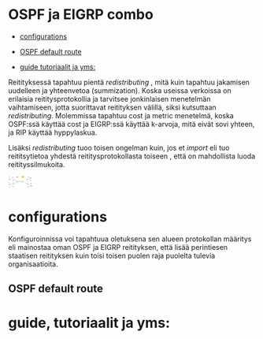 # OSPF ja EIGRP combo

- [configurations](#configurations)
 * [OSPF default route](#OSPF-default-route)
- [guide tutoriaalit ja yms:](#guide,-tutoriaalit-ja-yms:)

Reitityksessä tapahtuu pientä *redistributing* , mitä kuin tapahtuu jakamisen uudelleen ja yhteenvetoa (summization). Koska useissa verkoissa on erilaisia reititysprotokollia ja tarvitsee jonkinlaisen menetelmän vaihtamiseen, jotta suorittavat reitityksen välillä, siksi kutsuttaan *redistributing*. Molemmissa tapahtuu cost ja metric menetelmä, koska OSPF:ssä käyttää cost ja EIGRP:ssä käyttää k-arvoja, mitä eivät sovi yhteen, ja RIP käyttää hyppylaskua. 

Lisäksi *redistributing* tuoo toisen ongelman kuin, jos et *import* eli tuo reititsytietoa yhdestä reititysprotokollasta toiseen , että on mahdollista luoda reitityssilmukoita. 

<img src="images/EIGRP-OSPF-combo1.PNG" width="50">

# configurations

Konfiguroinnissa voi tapahtuua oletuksena sen alueen protokollan määritys eli mainostaa oman OSPF ja EIGRP reitityksen, että lisää perintiesen staatisen reitityksen kuin toisi toisen puolen raja puolelta tulevia organisaatioita. 

## OSPF default route



# guide, tutoriaalit ja yms:
